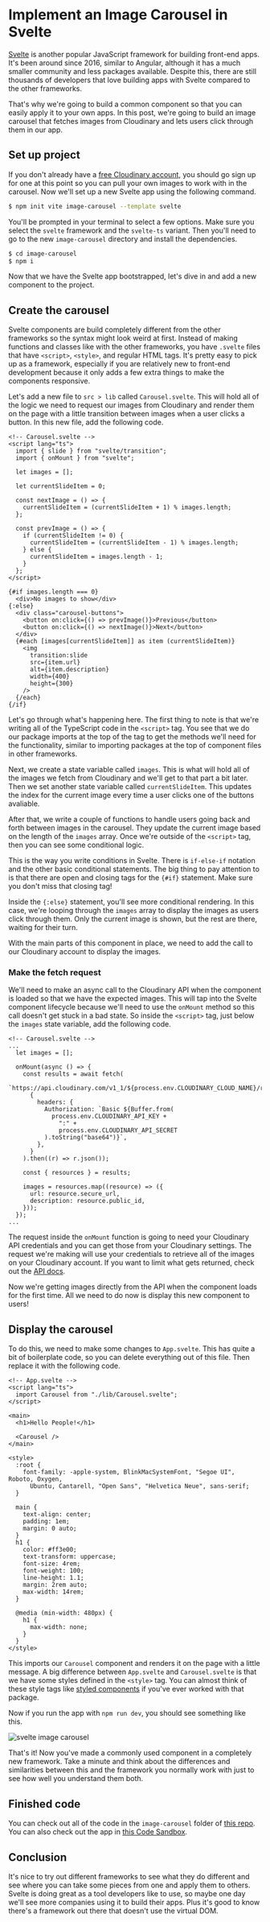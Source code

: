 # Implement an Image Carousel in Svelte

[Svelte](https://svelte.dev/) is another popular JavaScript framework for building front-end apps. It's been around since 2016, similar to Angular, although it has a much smaller community and less packages available. Despite this, there are still thousands of developers that love building apps with Svelte compared to the other frameworks.

That's why we're going to build a common component so that you can easily apply it to your own apps. In this post, we're going to build an image carousel that fetches images from Cloudinary and lets users click through them in our app.

## Set up project

If you don't already have a [free Cloudinary account](https://cloudinary.com/users/register/free), you should go sign up for one at this point so you can pull your own images to work with in the carousel. Now we'll set up a new Svelte app using the following command.

```bash
$ npm init vite image-carousel --template svelte
```

You'll be prompted in your terminal to select a few options. Make sure you select the `svelte` framework and the `svelte-ts` variant. Then you'll need to go to the new `image-carousel` directory and install the dependencies.

```bash
$ cd image-carousel
$ npm i
```

Now that we have the Svelte app bootstrapped, let's dive in and add a new component to the project.

## Create the carousel

Svelte components are build completely different from the other frameworks so the syntax might look weird at first. Instead of making functions and classes like with the other frameworks, you have `.svelte` files that have `<script>`, `<style>`, and regular HTML tags. It's pretty easy to pick up as a framework, especially if you are relatively new to front-end development because it only adds a few extra things to make the components responsive.

Let's add a new file to `src > lib` called `Carousel.svelte`. This will hold all of the logic we need to request our images from Cloudinary and render them on the page with a little transition between images when a user clicks a button. In this new file, add the following code.

```svelte
<!-- Carousel.svelte -->
<script lang="ts">
  import { slide } from "svelte/transition";
  import { onMount } from "svelte";

  let images = [];

  let currentSlideItem = 0;

  const nextImage = () => {
    currentSlideItem = (currentSlideItem + 1) % images.length;
  };

  const prevImage = () => {
    if (currentSlideItem != 0) {
      currentSlideItem = (currentSlideItem - 1) % images.length;
    } else {
      currentSlideItem = images.length - 1;
    }
  };
</script>

{#if images.length === 0}
  <div>No images to show</div>
{:else}
  <div class="carousel-buttons">
    <button on:click={() => prevImage()}>Previous</button>
    <button on:click={() => nextImage()}>Next</button>
  </div>
  {#each [images[currentSlideItem]] as item (currentSlideItem)}
    <img
      transition:slide
      src={item.url}
      alt={item.description}
      width={400}
      height={300}
    />
  {/each}
{/if}
```

Let's go through what's happening here. The first thing to note is that we're writing all of the TypeScript code in the `<script>` tag. You see that we do our package imports at the top of the tag to get the methods we'll need for the functionality, similar to importing packages at the top of component files in other frameworks.

Next, we create a state variable called `images`. This is what will hold all of the images we fetch from Cloudinary and we'll get to that part a bit later. Then we set another state variable called `currentSlideItem`. This updates the index for the current image every time a user clicks one of the buttons avaliable.

After that, we write a couple of functions to handle users going back and forth between images in the carousel. They update the current image based on the length of the `images` array. Once we're outside of the `<script>` tag, then you can see some conditional logic.

This is the way you write conditions in Svelte. There is `if-else-if` notation and the other basic conditional statements. The big thing to pay attention to is that there are open and closing tags for the `{#if}` statement. Make sure you don't miss that closing tag!

Inside the `{:else}` statement, you'll see more conditional rendering. In this case, we're looping through the `images` array to display the images as users click through them. Only the current image is shown, but the rest are there, waiting for their turn.

With the main parts of this component in place, we need to add the call to our Cloudinary account to display the images.

### Make the fetch request

We'll need to make an async call to the Cloudinary API when the component is loaded so that we have the expected images. This will tap into the Svelte component lifecycle because we'll need to use the `onMount` method so this call doesn't get stuck in a bad state. So inside the `<script>` tag, just below the `images` state variable, add the following code.

```svelte
<!-- Carousel.svelte -->
...
  let images = [];

  onMount(async () => {
    const results = await fetch(
      `https://api.cloudinary.com/v1_1/${process.env.CLOUDINARY_CLOUD_NAME}/resources/image`,
      {
        headers: {
          Authorization: `Basic ${Buffer.from(
            process.env.CLOUDINARY_API_KEY +
              ":" +
              process.env.CLOUDINARY_API_SECRET
          ).toString("base64")}`,
        },
      }
    ).then((r) => r.json());

    const { resources } = results;

    images = resources.map((resource) => ({
      url: resource.secure_url,
      description: resource.public_id,
    }));
  });
...
```

The request inside the `onMount` function is going to need your Cloudinary API credentials and you can get those from your Cloudinary settings. The request we're making will use your credentials to retrieve all of the images on your Cloudinary account. If you want to limit what gets returned, check out the [API docs](https://cloudinary.com/documentation/search_api).

Now we're getting images directly from the API when the component loads for the first time. All we need to do now is display this new component to users!

## Display the carousel

To do this, we need to make some changes to `App.svelte`. This has quite a bit of boilerplate code, so you can delete everything out of this file. Then replace it with the following code.

```svelte
<!-- App.svelte -->
<script lang="ts">
  import Carousel from "./lib/Carousel.svelte";
</script>

<main>
  <h1>Hello People!</h1>

  <Carousel />
</main>

<style>
  :root {
    font-family: -apple-system, BlinkMacSystemFont, "Segoe UI", Roboto, Oxygen,
      Ubuntu, Cantarell, "Open Sans", "Helvetica Neue", sans-serif;
  }

  main {
    text-align: center;
    padding: 1em;
    margin: 0 auto;
  }
  h1 {
    color: #ff3e00;
    text-transform: uppercase;
    font-size: 4rem;
    font-weight: 100;
    line-height: 1.1;
    margin: 2rem auto;
    max-width: 14rem;
  }

  @media (min-width: 480px) {
    h1 {
      max-width: none;
    }
  }
</style>
```

This imports our `Carousel` component and renders it on the page with a little message. A big difference between `App.svelte` and `Carousel.svelte` is that we have some styles defined in the `<style>` tag. You can almost think of these style tags like [styled components](https://styled-components.com/) if you've ever worked with that package.

Now if you run the app with `npm run dev`, you should see something like this.

![svelte image carousel](https://res.cloudinary.com/mediadevs/image/upload/v1656969126/e-603fc55d218a650069f5228b/r5xlcltsjxwskryhmxml.png)

That's it! Now you've made a commonly used component in a completely new framework. Take a minute and think about the differences and similarities between this and the framework you normally work with just to see how well you understand them both.

## Finished code

You can check out all of the code in the `image-carousel` folder of [this repo](https://github.com/flippedcoder/media-projects/tree/main/image-carousel). You can also check out the app in [this Code Sandbox](https://codesandbox.io/s/pedantic-shamir-l8py0b).

<CodeSandBox
  title="pedantic-shamir-l8py0b"
  id="pedantic-shamir-l8py0b"
/>

## Conclusion

It's nice to try out different frameworks to see what they do different and see where you can take some pieces from one and apply them to others. Svelte is doing great as a tool developers like to use, so maybe one day we'll see more companies using it to build their apps. Plus it's good to know there's a framework out there that doesn't use the virtual DOM.
